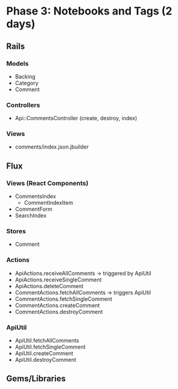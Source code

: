 # Phase 3: Notebooks and Tags (2 days)

## Rails
### Models
* Backing
* Category
* Comment

### Controllers
* Api::CommentsController (create, destroy, index)

### Views
* comments/index.json.jbuilder

## Flux
### Views (React Components)

* CommentsIndex
  - CommentIndexItem
* CommentForm
* SearchIndex

### Stores
* Comment

### Actions

* ApiActions.receiveAllComments -> triggered by ApiUtil
* ApiActions.receiveSingleComment
* ApiActions.deleteComment
* CommentActions.fetchAllComments -> triggers ApiUtil
* CommentActions.fetchSingleComment
* CommentActions.createComment
* CommentActions.destroyComment

### ApiUtil

* ApiUtil.fetchAllComments
* ApiUtil.fetchSingleComment
* ApiUtil.createComment
* ApiUtil.destroyComment

## Gems/Libraries
